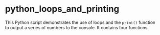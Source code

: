 # python_loops_and_printing
This Python script demonstrates the use of loops and the `print()` function to output a series of numbers to the console. It contains four functions
